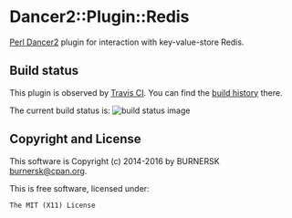 Dancer2::Plugin::Redis
======================

[Perl Dancer2](http://perldancer.org/) plugin for interaction with
key-value-store Redis.

Build status
------------

This plugin is observed by [Travis CI](https://travis-ci.org/). You can find
the [build history](https://travis-ci.org/burnersk/Dancer2-Plugin-Redis)
there.

The current build status is:
![build status image](https://api.travis-ci.org/burnersk/Dancer2-Plugin-Redis.png "Dancer2::Plugin::Redis build status on Travis CI")

Copyright and License
---------------------

This software is Copyright (c) 2014-2016 by BURNERSK <burnersk@cpan.org>.

This is free software, licensed under:

    The MIT (X11) License
